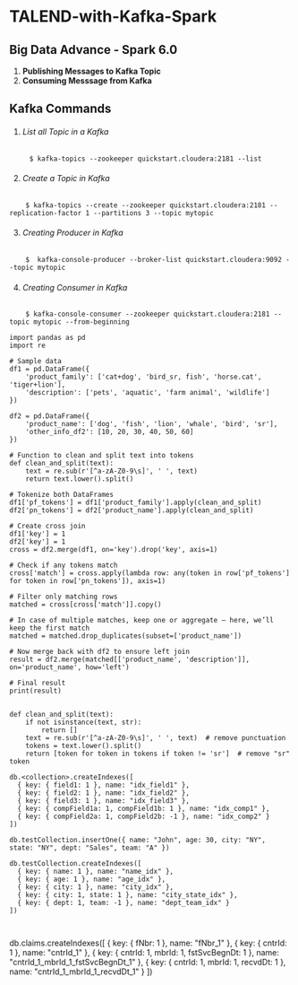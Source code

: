 # TALEND-with-Kafka-Spark

## Big Data Advance - Spark 6.0 ##

1. **Publishing Messages to Kafka Topic**
2. **Consuming Messsage from Kafka**


## Kafka Commands ##

1.  ###### List all Topic in a Kafka ######
```
	 $ kafka-topics --zookeeper quickstart.cloudera:2181 --list 
```
	
2. ###### Create a Topic in Kafka ######
```
	$ kafka-topics --create --zookeeper quickstart.cloudera:2181 --replication-factor 1 --partitions 3 --topic mytopic
```
3.  ###### Creating Producer in Kafka ######
```
	$  kafka-console-producer --broker-list quickstart.cloudera:9092 --topic mytopic
```
4. ###### Creating Consumer in Kafka ######
```
	$ kafka-console-consumer --zookeeper quickstart.cloudera:2181 --topic mytopic --from-beginning
```
```
import pandas as pd
import re

# Sample data
df1 = pd.DataFrame({
    'product_family': ['cat+dog', 'bird_sr, fish', 'horse.cat', 'tiger+lion'],
    'description': ['pets', 'aquatic', 'farm animal', 'wildlife']
})

df2 = pd.DataFrame({
    'product_name': ['dog', 'fish', 'lion', 'whale', 'bird', 'sr'],
    'other_info_df2': [10, 20, 30, 40, 50, 60]
})

# Function to clean and split text into tokens
def clean_and_split(text):
    text = re.sub(r'[^a-zA-Z0-9\s]', ' ', text)
    return text.lower().split()

# Tokenize both DataFrames
df1['pf_tokens'] = df1['product_family'].apply(clean_and_split)
df2['pn_tokens'] = df2['product_name'].apply(clean_and_split)

# Create cross join
df1['key'] = 1
df2['key'] = 1
cross = df2.merge(df1, on='key').drop('key', axis=1)

# Check if any tokens match
cross['match'] = cross.apply(lambda row: any(token in row['pf_tokens'] for token in row['pn_tokens']), axis=1)

# Filter only matching rows
matched = cross[cross['match']].copy()

# In case of multiple matches, keep one or aggregate — here, we’ll keep the first match
matched = matched.drop_duplicates(subset=['product_name'])

# Now merge back with df2 to ensure left join
result = df2.merge(matched[['product_name', 'description']], on='product_name', how='left')

# Final result
print(result)


def clean_and_split(text):
    if not isinstance(text, str):
        return []
    text = re.sub(r'[^a-zA-Z0-9\s]', ' ', text)  # remove punctuation
    tokens = text.lower().split()
    return [token for token in tokens if token != 'sr']  # remove "sr" token

db.<collection>.createIndexes([
  { key: { field1: 1 }, name: "idx_field1" },
  { key: { field2: 1 }, name: "idx_field2" },
  { key: { field3: 1 }, name: "idx_field3" },
  { key: { compField1a: 1, compField1b: 1 }, name: "idx_comp1" },
  { key: { compField2a: 1, compField2b: -1 }, name: "idx_comp2" }
])

db.testCollection.insertOne({ name: "John", age: 30, city: "NY", state: "NY", dept: "Sales", team: "A" })

db.testCollection.createIndexes([
  { key: { name: 1 }, name: "name_idx" },
  { key: { age: 1 }, name: "age_idx" },
  { key: { city: 1 }, name: "city_idx" },
  { key: { city: 1, state: 1 }, name: "city_state_idx" },
  { key: { dept: 1, team: -1 }, name: "dept_team_idx" }
])



```


db.claims.createIndexes([
  { key: { fNbr: 1 }, name: "fNbr_1" },
  { key: { cntrId: 1 }, name: "cntrId_1" },
  { key: { cntrId: 1, mbrId: 1, fstSvcBegnDt: 1 }, name: "cntrId_1_mbrId_1_fstSvcBegnDt_1" },
  { key: { cntrId: 1, mbrId: 1, recvdDt: 1 }, name: "cntrId_1_mbrId_1_recvdDt_1" }
])
